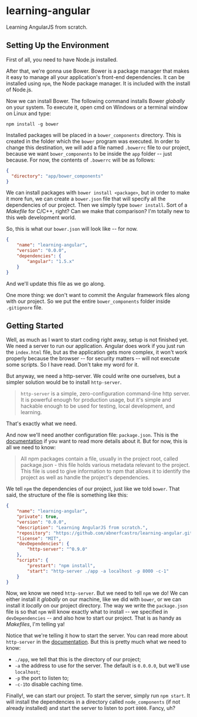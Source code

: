 # learning-angular
Learning AngularJS from scratch.

## Setting Up the Environment

First of all, you need to have Node.js installed.

After that, we're gonna use Bower. Bower is a package manager that makes it easy to manage all your application's front-end dependencies. It can be installed using `npm`, the Node package manager. It is included with the install of Node.js.

Now we can install Bower. The following command installs Bower _globally_ on your system. To execute it, open cmd on Windows or a terminal window on Linux and type:

```
npm install -g bower
```

Installed packages will be placed in a `bower_components` directory. This is created in the folder which the `bower` program was executed. In order to change this destination, we will add a file named `.bowerrc` file to our project, because we want `bower_components` to be inside the `app` folder -- just because. For now, the contents of `.bowerrc` will be as follows:

```json
{
  "directory": "app/bower_components"
}
```

We can install packages with `bower install <package>`, but in order to make it more fun, we can create a `bower.json` file that will specify all the dependencies of our project. Then we simply type `bower install`. Sort of a _Makefile_ for C/C++, right? Can we make that comparison? I'm totally new to this web development world.

So, this is what our `bower.json` will look like -- for now.

```json
{
    "name": "learning-angular",
    "version": "0.0.0",
    "dependencies": {
        "angular": "1.5.x"
    }
}
```

And we'll update this file as we go along.

One more thing: we don't want to commit the Angular framework files along with our project. So we put the entire `bower_components` folder inside `.gitignore` file.

## Getting Started

Well, as much as I want to start coding right away, setup is not finished yet. We need a server to run our application. Angular does work if you just run the `index.html` file, but as the application gets more complex, it won't work properly because the browser -- for security matters -- will not execute some scripts. So I have read. Don't take my word for it.

But anyway, we need a http-server. We could write one ourselves, but a simpler solution would be to install `http-server`.

> `http-server` is a simple, zero-configuration command-line http server. It is powerful enough for production usage, but it's simple and hackable enough to be used for testing, local development, and learning.

That's exactly what we need.

And now we'll need another configuration file: `package.json`. This is the [documentation](https://docs.npmjs.com/files/package.json "package.json documentation") if you want to read more details about it. But for now, this is all we need to know:

> All npm packages contain a file, usually in the project root, called package.json - this file holds various metadata relevant to the project. This file is used to give information to npm that allows it to identify the project as well as handle the project's dependencies.

We tell `npm` the dependencies of our project, just like we told `bower`. That said, the structure of the file is something like this:

```json
{
    "name": "learning-angular",
    "private": true,
    "version": "0.0.0",
    "description": "Learning AngularJS from scratch.",
    "repository": "https://github.com/abnerfcastro/learning-angular.git",
    "license": "MIT",
    "devDependencies": {
        "http-server": "^0.9.0"
    },
    "scripts": {
        "prestart": "npm install",
        "start": "http-server ./app -a localhost -p 8000 -c-1"
    }
}
```

Now, we know we need `http-server`. But we need to tell `npm` we do! We can either install it _globally_ on our machine, like we did with `bower`, or we can install it _locally_ on our project directory. The way we write the `package.json` file is so that `npm` will know exactly what to install -- we specified in `devDependencies` -- and also how to start our project. That is as handy as _Makefiles_, I'm telling ya!

Notice that we're telling it how to start the server. You can read more about `http-server` in the [documentation](https://www.npmjs.com/package/http-server "http-server documentation"). But this is pretty much what we need to know:

- `./app`, we tell that this is the directory of our project;
- `-a` the address to use for the server. The default is `0.0.0.0`, but we'll use `localhost`;
- `-p` the port to listen to;
- `-c-1`to disable caching time.

Finally!, we can start our project. To start the server, simply run `npm start`. It will install the dependencies in a directory called `node_components` (if not already installed) and start the server to listen to port `8000`. Fancy, uh? 



